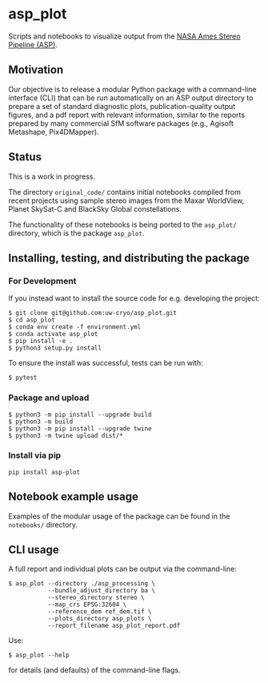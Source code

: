 # asp_plot

Scripts and notebooks to visualize output from the [NASA Ames Stereo Pipeline (ASP)](https://github.com/NeoGeographyToolkit/StereoPipeline).

## Motivation

Our objective is to release a modular Python package with a command-line interface (CLI) that can be run automatically on an ASP output directory to prepare a set of standard diagnostic plots, publication-quality output figures, and a pdf report with relevant information, similar to the reports prepared by many commercial SfM software packages (e.g., Agisoft Metashape, Pix4DMapper).


## Status

This is a work in progress.

The directory `original_code/` contains initial notebooks compiled from recent projects using sample stereo images from the Maxar WorldView, Planet SkySat-C and BlackSky Global constellations. 

The functionality of these notebooks is being ported to the `asp_plot/` directory, which is the package `asp_plot`.


## Installing, testing, and distributing the package

### For Development

If you instead want to install the source code for e.g. developing the project:

```
$ git clone git@github.com:uw-cryo/asp_plot.git
$ cd asp_plot
$ conda env create -f environment.yml
$ conda activate asp_plot
$ pip install -e .
$ python3 setup.py install
```

To ensure the install was successful, tests can be run with:

```
$ pytest
```

### Package and upload

```
$ python3 -m pip install --upgrade build
$ python3 -m build
$ python3 -m pip install --upgrade twine
$ python3 -m twine upload dist/*
```

### Install via pip

```
pip install asp-plot
```

## Notebook example usage

Examples of the modular usage of the package can be found in the `notebooks/` directory.


## CLI usage

A full report and individual plots can be output via the command-line:

```
$ asp_plot --directory ./asp_processing \
           --bundle_adjust_directory ba \
           --stereo_directory stereo \
           --map_crs EPSG:32604 \
           --reference_dem ref_dem.tif \
           --plots_directory asp_plots \
           --report_filename asp_plot_report.pdf
```

Use:

```
$ asp_plot --help
```

for details (and defaults) of the command-line flags.
